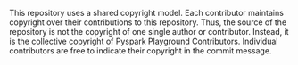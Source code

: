 This repository uses a shared copyright model. Each contributor maintains copyright over their contributions to this repository. Thus, the source of the repository is not the copyright of one single author or contributor. Instead, it is the collective copyright of Pyspark Playground Contributors. Individual contributors are free to indicate their copyright in the commit message.
